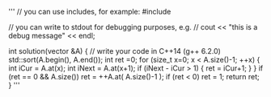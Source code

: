 '''
// you can use includes, for example:
#include <algorithm>

// you can write to stdout for debugging purposes, e.g.
// cout << "this is a debug message" << endl;

int solution(vector<int> &A) {
    // write your code in C++14 (g++ 6.2.0)
    std::sort(A.begin(), A.end());
    int ret =0;
    for (size_t x=0; x < A.size()-1; ++x)
    {
        int iCur = A.at(x);
        int iNext = A.at(x+1);
        if (iNext - iCur > 1)
        {
            ret = iCur+1;
        }
    }
    if (ret == 0 && A.size()) ret = ++A.at( A.size()-1 );
    if (ret < 0) ret = 1;
    return ret;
}
'''
